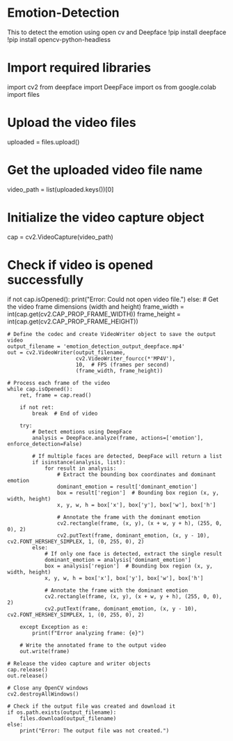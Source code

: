 # Emotion-Detection
This to detect the emotion using open cv and Deepface 
!pip install deepface
!pip install opencv-python-headless
# Import required libraries
import cv2
from deepface import DeepFace
import os
from google.colab import files

# Upload the video files
uploaded = files.upload()

# Get the uploaded video file name
video_path = list(uploaded.keys())[0]

# Initialize the video capture object
cap = cv2.VideoCapture(video_path)

# Check if video is opened successfully
if not cap.isOpened():
    print("Error: Could not open video file.")
else:
    # Get the video frame dimensions (width and height)
    frame_width = int(cap.get(cv2.CAP_PROP_FRAME_WIDTH))
    frame_height = int(cap.get(cv2.CAP_PROP_FRAME_HEIGHT))

    # Define the codec and create VideoWriter object to save the output video
    output_filename = 'emotion_detection_output_deepface.mp4'
    out = cv2.VideoWriter(output_filename,
                          cv2.VideoWriter_fourcc(*'MP4V'),
                          10,  # FPS (frames per second)
                          (frame_width, frame_height))

    # Process each frame of the video
    while cap.isOpened():
        ret, frame = cap.read()

        if not ret:
            break  # End of video

        try:
            # Detect emotions using DeepFace
            analysis = DeepFace.analyze(frame, actions=['emotion'], enforce_detection=False)

            # If multiple faces are detected, DeepFace will return a list
            if isinstance(analysis, list):
                for result in analysis:
                    # Extract the bounding box coordinates and dominant emotion
                    dominant_emotion = result['dominant_emotion']
                    box = result['region']  # Bounding box region (x, y, width, height)
                    x, y, w, h = box['x'], box['y'], box['w'], box['h']

                    # Annotate the frame with the dominant emotion
                    cv2.rectangle(frame, (x, y), (x + w, y + h), (255, 0, 0), 2)
                    cv2.putText(frame, dominant_emotion, (x, y - 10), cv2.FONT_HERSHEY_SIMPLEX, 1, (0, 255, 0), 2)
            else:
                # If only one face is detected, extract the single result
                dominant_emotion = analysis['dominant_emotion']
                box = analysis['region']  # Bounding box region (x, y, width, height)
                x, y, w, h = box['x'], box['y'], box['w'], box['h']

                # Annotate the frame with the dominant emotion
                cv2.rectangle(frame, (x, y), (x + w, y + h), (255, 0, 0), 2)
                cv2.putText(frame, dominant_emotion, (x, y - 10), cv2.FONT_HERSHEY_SIMPLEX, 1, (0, 255, 0), 2)

        except Exception as e:
            print(f"Error analyzing frame: {e}")

        # Write the annotated frame to the output video
        out.write(frame)

    # Release the video capture and writer objects
    cap.release()
    out.release()

    # Close any OpenCV windows
    cv2.destroyAllWindows()

    # Check if the output file was created and download it
    if os.path.exists(output_filename):
        files.download(output_filename)
    else:
        print("Error: The output file was not created.")
